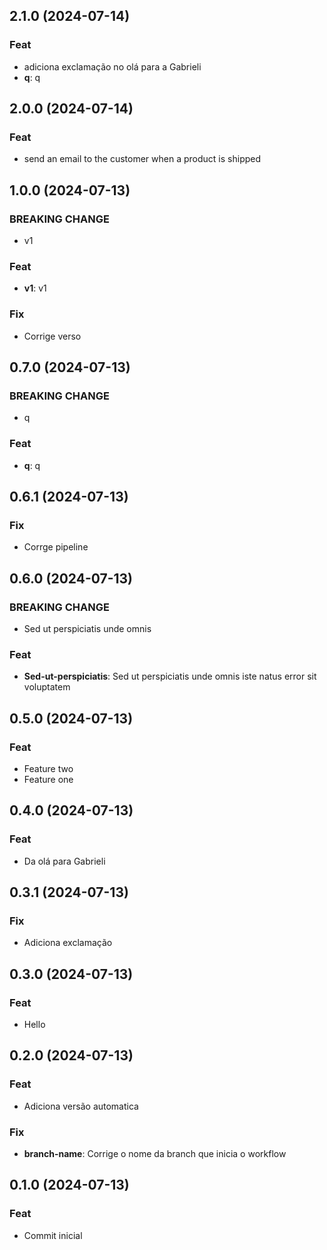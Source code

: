 ## 2.1.0 (2024-07-14)

### Feat

- adiciona exclamação no olá para a Gabrieli
- **q**: q

## 2.0.0 (2024-07-14)

### Feat

- send an email to the customer when a product is shipped

## 1.0.0 (2024-07-13)

### BREAKING CHANGE

- v1

### Feat

- **v1**: v1

### Fix

- Corrige verso

## 0.7.0 (2024-07-13)

### BREAKING CHANGE

- q

### Feat

- **q**: q

## 0.6.1 (2024-07-13)

### Fix

- Corrge pipeline

## 0.6.0 (2024-07-13)

### BREAKING CHANGE

- Sed ut perspiciatis unde omnis

### Feat

- **Sed-ut-perspiciatis**: Sed ut perspiciatis unde omnis iste natus error sit voluptatem

## 0.5.0 (2024-07-13)

### Feat

- Feature two
- Feature one

## 0.4.0 (2024-07-13)

### Feat

- Da olá para Gabrieli

## 0.3.1 (2024-07-13)

### Fix

- Adiciona exclamação

## 0.3.0 (2024-07-13)

### Feat

- Hello

## 0.2.0 (2024-07-13)

### Feat

- Adiciona versão automatica

### Fix

- **branch-name**: Corrige o nome da branch que inicia o workflow

## 0.1.0 (2024-07-13)

### Feat

- Commit inicial
